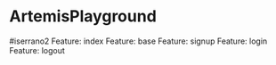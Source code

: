 # ArtemisPlayground

#iserrano2
Feature: index
Feature: base
Feature: signup
Feature: login
Feature: logout
